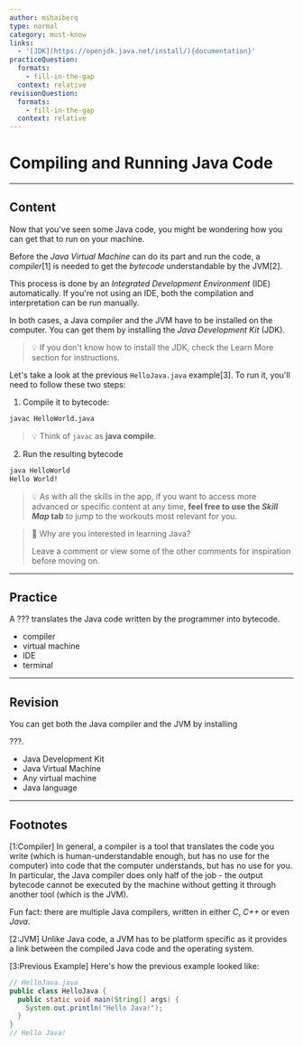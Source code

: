 ```yaml
---
author: mihaiberq
type: normal
category: must-know
links:
  - '[JDK](https://openjdk.java.net/install/){documentation}'
practiceQuestion:
  formats:
    - fill-in-the-gap
  context: relative
revisionQuestion:
  formats:
    - fill-in-the-gap
  context: relative
---
```


# Compiling and Running Java Code


---

## Content

Now that you've seen some Java code, you might be wondering how you can get that to run on your machine.

Before the *Java Virtual Machine* can do its part and run the code, a *compiler*[1] is needed to get the *bytecode* understandable by the JVM[2].

This process is done by an *Integrated Development Environment* (IDE) automatically. If you're not using an IDE, both the compilation and interpretation can be run manually. 

In both cases, a Java compiler and the JVM have to be installed on the computer. You can get them by installing the *Java Development Kit* (JDK).

> 💡 If you don't know how to install the JDK, check the Learn More section for instructions.

Let's take a look at the previous `HelloJava.java` example[3]. To run it, you'll need to follow these two steps:

1. Compile it to bytecode:

```bash
javac HelloWorld.java
```

> 💡 Think of `javac` as **java compile**.

2. Run the resulting bytecode

```bash
java HelloWorld
Hello World!
```

> 💡 As with all the skills in the app, if you want to access more advanced or specific content at any time, **feel free to use the *Skill Map* tab** to jump to the workouts most relevant for you.

> 💬 Why are you interested in learning Java?
>
> Leave a comment or view some of the other comments for inspiration before moving on.


---

## Practice

A ??? translates the Java code written by the programmer into bytecode.

- compiler
- virtual machine
- IDE
- terminal


---

## Revision

You can get both the Java compiler and the JVM by installing

???.

- Java Development Kit
- Java Virtual Machine
- Any virtual machine
- Java language


---

## Footnotes

[1:Compiler]
In general, a compiler is a tool that translates the code you write (which is human-understandable enough, but has no use for the computer) into code that the computer understands, but has no use for you. In particular, the Java compiler does only half of the job - the output bytecode cannot be executed by the machine without getting it through another tool (which is the JVM).

Fun fact: there are multiple Java compilers, written in either *C*, *C++* or even *Java*.

[2:JVM]
Unlike Java code, a JVM has to be platform specific as it provides a link between the compiled Java code and the operating system.

[3:Previous Example]
Here's how the previous example looked like:

```java
// HelloJava.java
public class HelloJava {
  public static void main(String[] args) {
    System.out.println("Hello Java!");
  }
}
// Hello Java!
```
